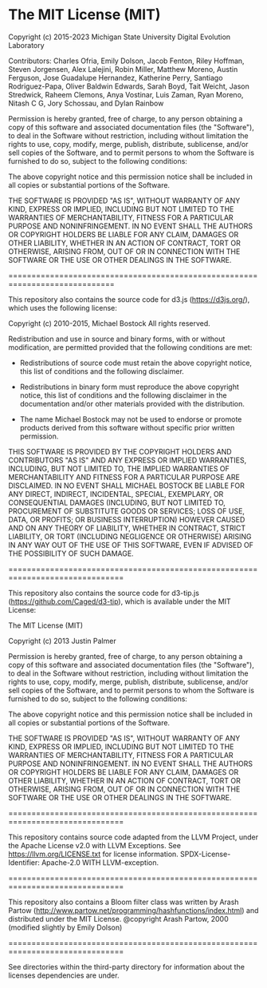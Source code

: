 # The MIT License (MIT)

Copyright (c) 2015-2023 Michigan State University Digital Evolution Laboratory

Contributors: Charles Ofria,
              Emily Dolson,
              Jacob Fenton,
              Riley Hoffman,
              Steven Jorgensen,
              Alex Lalejini,
              Robin Miller,
              Matthew Moreno,
              Austin Ferguson,
              Jose Guadalupe Hernandez,
              Katherine Perry,
              Santiago Rodriguez-Papa,
              Oliver Baldwin Edwards,
              Sarah Boyd,
              Tait Weicht,
              Jason Stredwick,
              Raheem Clemons,
              Anya Vostinar,
              Luis Zaman,
              Ryan Moreno,
              Nitash C G,
              Jory Schossau,
              and Dylan Rainbow


Permission is hereby granted, free of charge, to any person obtaining a copy
of this software and associated documentation files (the "Software"), to deal
in the Software without restriction, including without limitation the rights
to use, copy, modify, merge, publish, distribute, sublicense, and/or sell
copies of the Software, and to permit persons to whom the Software is
furnished to do so, subject to the following conditions:

The above copyright notice and this permission notice shall be included in all
copies or substantial portions of the Software.

THE SOFTWARE IS PROVIDED "AS IS", WITHOUT WARRANTY OF ANY KIND, EXPRESS OR
IMPLIED, INCLUDING BUT NOT LIMITED TO THE WARRANTIES OF MERCHANTABILITY,
FITNESS FOR A PARTICULAR PURPOSE AND NONINFRINGEMENT. IN NO EVENT SHALL THE
AUTHORS OR COPYRIGHT HOLDERS BE LIABLE FOR ANY CLAIM, DAMAGES OR OTHER
LIABILITY, WHETHER IN AN ACTION OF CONTRACT, TORT OR OTHERWISE, ARISING FROM,
OUT OF OR IN CONNECTION WITH THE SOFTWARE OR THE USE OR OTHER DEALINGS IN THE
SOFTWARE.

=============================================================================

This repository also contains the source code for d3.js (https://d3js.org/), which uses the
following license:

Copyright (c) 2010-2015, Michael Bostock
All rights reserved.

Redistribution and use in source and binary forms, with or without
modification, are permitted provided that the following conditions are met:

* Redistributions of source code must retain the above copyright notice, this
  list of conditions and the following disclaimer.

* Redistributions in binary form must reproduce the above copyright notice,
  this list of conditions and the following disclaimer in the documentation
  and/or other materials provided with the distribution.

* The name Michael Bostock may not be used to endorse or promote products
  derived from this software without specific prior written permission.

THIS SOFTWARE IS PROVIDED BY THE COPYRIGHT HOLDERS AND CONTRIBUTORS "AS IS"
AND ANY EXPRESS OR IMPLIED WARRANTIES, INCLUDING, BUT NOT LIMITED TO, THE
IMPLIED WARRANTIES OF MERCHANTABILITY AND FITNESS FOR A PARTICULAR PURPOSE ARE
DISCLAIMED. IN NO EVENT SHALL MICHAEL BOSTOCK BE LIABLE FOR ANY DIRECT,
INDIRECT, INCIDENTAL, SPECIAL, EXEMPLARY, OR CONSEQUENTIAL DAMAGES (INCLUDING,
BUT NOT LIMITED TO, PROCUREMENT OF SUBSTITUTE GOODS OR SERVICES; LOSS OF USE,
DATA, OR PROFITS; OR BUSINESS INTERRUPTION) HOWEVER CAUSED AND ON ANY THEORY
OF LIABILITY, WHETHER IN CONTRACT, STRICT LIABILITY, OR TORT (INCLUDING
NEGLIGENCE OR OTHERWISE) ARISING IN ANY WAY OUT OF THE USE OF THIS SOFTWARE,
EVEN IF ADVISED OF THE POSSIBILITY OF SUCH DAMAGE.

===============================================================================

This repository also contains the source code for d3-tip.js (https://github.com/Caged/d3-tip), which is available
under the MIT License:

The MIT License (MIT)

Copyright (c) 2013 Justin Palmer

Permission is hereby granted, free of charge, to any person obtaining a copy of
this software and associated documentation files (the "Software"), to deal in
the Software without restriction, including without limitation the rights to
use, copy, modify, merge, publish, distribute, sublicense, and/or sell copies of
the Software, and to permit persons to whom the Software is furnished to do so,
subject to the following conditions:

The above copyright notice and this permission notice shall be included in all
copies or substantial portions of the Software.

THE SOFTWARE IS PROVIDED "AS IS", WITHOUT WARRANTY OF ANY KIND, EXPRESS OR
IMPLIED, INCLUDING BUT NOT LIMITED TO THE WARRANTIES OF MERCHANTABILITY, FITNESS
FOR A PARTICULAR PURPOSE AND NONINFRINGEMENT. IN NO EVENT SHALL THE AUTHORS OR
COPYRIGHT HOLDERS BE LIABLE FOR ANY CLAIM, DAMAGES OR OTHER LIABILITY, WHETHER
IN AN ACTION OF CONTRACT, TORT OR OTHERWISE, ARISING FROM, OUT OF OR IN
CONNECTION WITH THE SOFTWARE OR THE USE OR OTHER DEALINGS IN THE SOFTWARE.

===============================================================================

This repository contains source code adapted from the LLVM Project, under the
Apache License v2.0 with LLVM Exceptions. See https://llvm.org/LICENSE.txt for
license information. SPDX-License-Identifier: Apache-2.0 WITH LLVM-exception.

===============================================================================

This repository also contains a Bloom filter class was written by Arash Partow (http://www.partow.net/programming/hashfunctions/index.html) and distributed under the MIT License. @copyright Arash Partow, 2000 (modified slightly by Emily Dolson)

===============================================================================

See directories within the third-party directory for information about the licenses dependencies are  under.
